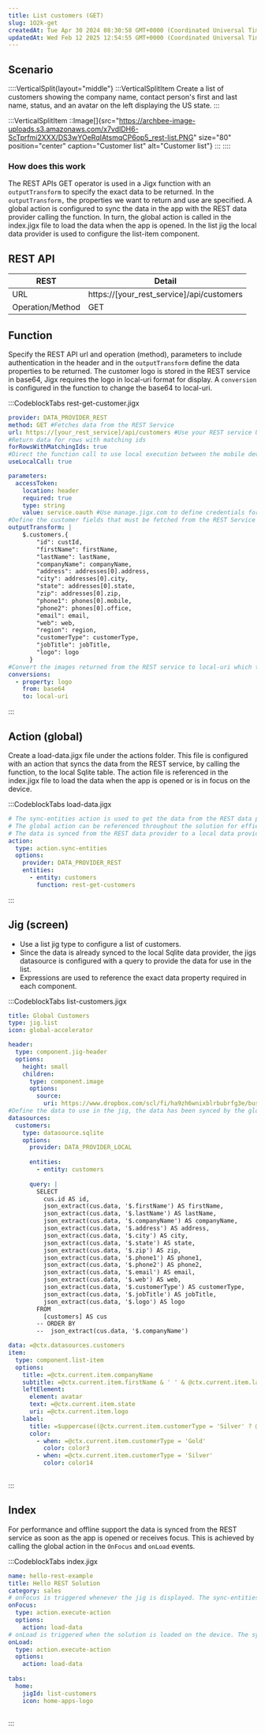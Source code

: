 ```yaml
---
title: List customers (GET)
slug: 1O2k-get
createdAt: Tue Apr 30 2024 08:30:58 GMT+0000 (Coordinated Universal Time)
updatedAt: Wed Feb 12 2025 12:54:55 GMT+0000 (Coordinated Universal Time)
---
```


## Scenario

::::VerticalSplit{layout="middle"}
:::VerticalSplitItem
Create a list of customers showing the company name, contact person's first and last name, status, and an avatar on the left displaying the US state.
:::

:::VerticalSplitItem
::Image[]{src="https://archbee-image-uploads.s3.amazonaws.com/x7vdIDH6-ScTprfmi2XXX/DS3wYOeRqIAtsmqCP6op5_rest-list.PNG" size="80" position="center" caption="Customer list" alt="Customer list"}
:::
::::

### How does this work

The REST APIs GET operator is used in a Jigx function with an `outputTransform` to specify the exact data to be returned. In the `outputTransform,` the properties we want to return and use are specified. A global action is configured to sync the data in the app with the REST data provider calling the function. In turn, the global action is called in the index.jigx file to load the data when the app is opened. In the list jig the local data provider is used to configure the list-item component.

## REST API

| **REST**         | **Detail**                                    |
| ---------------- | --------------------------------------------- |
| URL              | https\://\[your\_rest\_service]/api/customers |
| Operation/Method | GET                                           |

## Function

Specify the REST API url and operation (method), parameters to include authentication in the header and in the `outputTransform` define the data properties to be returned. The customer logo is stored in the REST service in base64, Jigx requires the logo in local-uri format for display. A `conversion` is configured in the function to change the base64 to local-uri.

:::CodeblockTabs
rest-get-customer.jigx

```yaml
provider: DATA_PROVIDER_REST
method: GET #Fetches data from the REST Service
url: https://[your_rest_service]/api/customers #Use your REST service URL 
#Return data for rows with matching ids
forRowsWithMatchingIds: true
#Direct the function call to use local execution between the mobile device and the REST service
useLocalCall: true

parameters:
  accessToken:
    location: header
    required: true
    type: string
    value: service.oauth #Use manage.jigx.com to define credentials for your solution
#Define the customer fields that must be fetched from the REST Service
outputTransform: |
    $.customers.{
        "id": custId,
        "firstName": firstName,
        "lastName": lastName,
        "companyName": companyName,
        "address": addresses[0].address,
        "city": addresses[0].city,
        "state": addresses[0].state,
        "zip": addresses[0].zip,
        "phone1": phones[0].mobile,
        "phone2": phones[0].office,
        "email": email,
        "web": web,
        "region": region,
        "customerType": customerType,
        "jobTitle": jobTitle,
        "logo": logo
      }
#Convert the images returned from the REST service to local-uri which the jig expects to be able to display the image      
conversions:
  - property: logo
    from: base64
    to: local-uri
```
:::

## Action (global)

Create a load-data.jigx file under the actions folder. This file is configured with an action that syncs the data from the REST service, by calling the function, to the local Sqlite table. The action file is referenced in the index.jigx file to load the data when the app is opened or  is in focus on the device.

:::CodeblockTabs
load-data.jigx

```yaml
# The sync-entities action is used to get the data from the REST data provider using the function.
# The global action can be referenced throughout the solution for effieicency and performance.
# The data is synced from the REST data provider to a local data provider on the device.
action: 
  type: action.sync-entities
  options:
    provider: DATA_PROVIDER_REST
    entities:
      - entity: customers
        function: rest-get-customers
```
:::

## Jig (screen)

- Use a list jig type to configure a list of customers.&#x20;
- Since the data is already synced to the local Sqlite data provider, the jigs datasource is configured with a query to provide the data for use in the list.&#x20;
- Expressions are used to reference the exact data property required in each component.

:::CodeblockTabs
list-customers.jigx

```yaml
title: Global Customers
type: jig.list
icon: global-accelerator

header:
  type: component.jig-header
  options:
    height: small
    children:
      type: component.image
      options:
        source:
          uri: https://www.dropbox.com/scl/fi/ha9zh6wnixblrbubrfg3e/business-5475661_640.jpg?rlkey=anemjh5c9qsspvzt5ri0i9hva&raw=1
#Define the data to use in the jig, the data has been synced by the global action to the local data provider from the REST Service
datasources:
  customers: 
    type: datasource.sqlite
    options:
      provider: DATA_PROVIDER_LOCAL
  
      entities:
        - entity: customers
  
      query: |
        SELECT 
          cus.id AS id, 
          json_extract(cus.data, '$.firstName') AS firstName, 
          json_extract(cus.data, '$.lastName') AS lastName,
          json_extract(cus.data, '$.companyName') AS companyName,
          json_extract(cus.data, '$.address') AS address,
          json_extract(cus.data, '$.city') AS city,
          json_extract(cus.data, '$.state') AS state,
          json_extract(cus.data, '$.zip') AS zip,
          json_extract(cus.data, '$.phone1') AS phone1,
          json_extract(cus.data, '$.phone2') AS phone2,
          json_extract(cus.data, '$.email') AS email,
          json_extract(cus.data, '$.web') AS web,
          json_extract(cus.data, '$.customerType') AS customerType,
          json_extract(cus.data, '$.jobTitle') AS jobTitle,
          json_extract(cus.data, '$.logo') AS logo
        FROM 
          [customers] AS cus
        -- ORDER BY 
        --  json_extract(cus.data, '$.companyName')

data: =@ctx.datasources.customers
item:
  type: component.list-item
  options:
    title: =@ctx.current.item.companyName
    subtitle: =@ctx.current.item.firstName & ' ' & @ctx.current.item.lastName
    leftElement: 
      element: avatar
      text: =@ctx.current.item.state
      uri: =@ctx.current.item.logo
    label:
      title: =$uppercase((@ctx.current.item.customerType = 'Silver' ? @ctx.current.item.customerType:@ctx.current.item.customerType = 'Gold' ? @ctx.current.item.customerType:''))
      color:
        - when: =@ctx.current.item.customerType = 'Gold'
          color: color3
        - when: =@ctx.current.item.customerType = 'Silver'
          color: color14
    
```
:::

## Index

For performance and offline support the data is synced from the REST service as soon as the app is opened or receives focus. This is achieved by calling the global action in the `OnFocus` and `onLoad` events.

:::CodeblockTabs
index.jigx

```yaml
name: hello-rest-example
title: Hello REST Solution
category: sales
# onFocus is triggered whenever the jig is displayed. The sync-entities action in the global action calls the Jigx REST function and populates the local SQLite tables on the device with the data returned from REST service
onFocus: 
  type: action.execute-action
  options:
    action: load-data
# onLoad is triggered when the solution is loaded on the device. The sync-entities action in the global action calls the Jigx REST function and populates the local SQLite tables on the device with the data returned from REST service        
onLoad: 
  type: action.execute-action
  options:
    action: load-data
    
tabs:
  home:
    jigId: list-customers
    icon: home-apps-logo
 
```
:::

